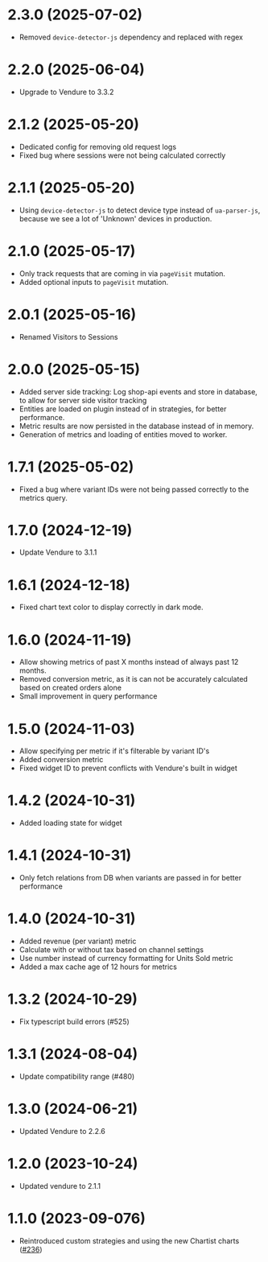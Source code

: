 # 2.3.0 (2025-07-02)

- Removed `device-detector-js` dependency and replaced with regex

# 2.2.0 (2025-06-04)

- Upgrade to Vendure to 3.3.2

# 2.1.2 (2025-05-20)

- Dedicated config for removing old request logs
- Fixed bug where sessions were not being calculated correctly

# 2.1.1 (2025-05-20)

- Using `device-detector-js` to detect device type instead of `ua-parser-js`, because we see a lot of 'Unknown' devices in production.

# 2.1.0 (2025-05-17)

- Only track requests that are coming in via `pageVisit` mutation.
- Added optional inputs to `pageVisit` mutation.

# 2.0.1 (2025-05-16)

- Renamed Visitors to Sessions

# 2.0.0 (2025-05-15)

- Added server side tracking: Log shop-api events and store in database, to allow for server side visitor tracking
- Entities are loaded on plugin instead of in strategies, for better performance.
- Metric results are now persisted in the database instead of in memory.
- Generation of metrics and loading of entities moved to worker.

# 1.7.1 (2025-05-02)

- Fixed a bug where variant IDs were not being passed correctly to the metrics query.

# 1.7.0 (2024-12-19)

- Update Vendure to 3.1.1

# 1.6.1 (2024-12-18)

- Fixed chart text color to display correctly in dark mode.

# 1.6.0 (2024-11-19)

- Allow showing metrics of past X months instead of always past 12 months.
- Removed conversion metric, as it is can not be accurately calculated based on created orders alone
- Small improvement in query performance

# 1.5.0 (2024-11-03)

- Allow specifying per metric if it's filterable by variant ID's
- Added conversion metric
- Fixed widget ID to prevent conflicts with Vendure's built in widget

# 1.4.2 (2024-10-31)

- Added loading state for widget

# 1.4.1 (2024-10-31)

- Only fetch relations from DB when variants are passed in for better performance

# 1.4.0 (2024-10-31)

- Added revenue (per variant) metric
- Calculate with or without tax based on channel settings
- Use number instead of currency formatting for Units Sold metric
- Added a max cache age of 12 hours for metrics

# 1.3.2 (2024-10-29)

- Fix typescript build errors (#525)

# 1.3.1 (2024-08-04)

- Update compatibility range (#480)

# 1.3.0 (2024-06-21)

- Updated Vendure to 2.2.6

# 1.2.0 (2023-10-24)

- Updated vendure to 2.1.1

# 1.1.0 (2023-09-076)

- Reintroduced custom strategies and using the new Chartist charts ([#236](https://github.com/Pinelab-studio/pinelab-vendure-plugins/pull/236))

